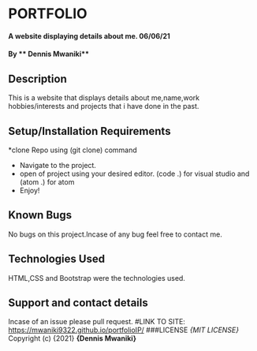 # PORTFOLIO
#### A website displaying details about me. 06/06/21
#### By ** Dennis Mwaniki**
## Description
This is a website that displays details about me,name,work hobbies/interests and projects that i have done in the past. 
## Setup/Installation Requirements
*clone Repo using (git clone) command
* Navigate to the project.
* open of project using your desired editor. (code .) for visual studio and (atom .) for atom
* Enjoy!

## Known Bugs
No bugs on this project.Incase of any bug feel free to contact me.
## Technologies Used
HTML,CSS and Bootstrap were the technologies used.
## Support and contact details
Incase of an issue please pull request.
#LINK TO SITE:
https://mwaniki9322.github.io/portfolioIP/
###LICENSE
*{MIT LICENSE}*
Copyright (c) {2021} **{Dennis Mwaniki}**
